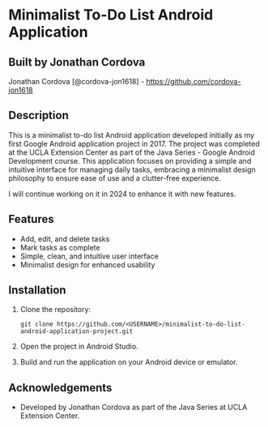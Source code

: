 # Minimalist To-Do List Android Application


## Built by Jonathan Cordova

Jonathan Cordova [@cordova-jon1618] - https://github.com/cordova-jon1618

##  Description

This is a minimalist to-do list Android application developed initially as my first Google Android application project in 2017. The project was completed at the UCLA Extension Center as part of the Java Series - Google Android Development course. This application focuses on providing a simple and intuitive interface for managing daily tasks, embracing a minimalist design philosophy to ensure ease of use and a clutter-free experience.

I will continue working on it in 2024 to enhance it with new features.

##  Features

*    Add, edit, and delete tasks
*    Mark tasks as complete
*    Simple, clean, and intuitive user interface
*    Minimalist design for enhanced usability

##  Installation
1. 	Clone the repository:

	    git clone https://github.com/<USERNAME>/minimalist-to-do-list-android-application-project.git

2. 	Open the project in Android Studio.

3.	Build and run the application on your Android device or emulator.

##  Acknowledgements

*    Developed by Jonathan Cordova as part of the Java Series at UCLA Extension Center.
